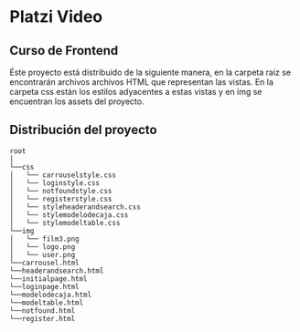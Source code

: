 # Platzi Video

## Curso de Frontend

Éste proyecto está distribuido de la siguiente manera, en la carpeta raiz se encontrarán archivos archivos HTML que representan las vistas. En la carpeta css están los estilos adyacentes a estas vistas y en img se encuentran los assets del proyecto.


## Distribución del proyecto

```
root
│
└──css
│   └── carrouselstyle.css
│   └── loginstyle.css
│   └── notfoundstyle.css
│   └── registerstyle.css
│   └── styleheaderandsearch.css
│   └── stylemodelodecaja.css
│   └── stylemodeltable.css
└──img
│   └── film3.png
│   └── logo.png
│   └── user.png
└──carrousel.html
└──headerandsearch.html
└──initialpage.html
└──loginpage.html
└──modelodecaja.html
└──modeltable.html
└──notfound.html
└──register.html
```